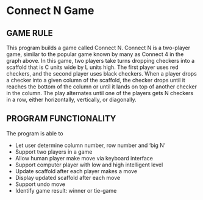 # Connect N Game

## GAME RULE

This program builds a game called Connect N. Connect N is a two-player game, similar to the popular game known by many as Connect 4 in the graph above. In this game, two players take turns dropping checkers into a scaffold that is C units wide by L units high. The first player uses red checkers, and the second player uses black checkers. When a player drops a checker into a given column of the scaffold, the checker drops until it reaches the bottom of the column or until it lands on top of another checker in the column. The play alternates until one of the players gets N checkers in a row, either horizontally, vertically, or diagonally. 

## PROGRAM FUNCTIONALITY
The program is able to 
-	Let user determine column number, row number and ‘big N’
-	Support two players in a game
-	Allow human player make move via keyboard interface
-	Support computer player with low and high intelligent level
-	Update scaffold after each player makes a move
-	Display updated scaffold after each move
-	Support undo move
-	Identify game result: winner or tie-game
